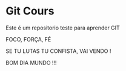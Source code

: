 # Git Cours


Este é um repositorio teste para aprender GIT


FOCO, FORÇA, FÉ

SE TU LUTAS TU CONFISTA, VAI VENDO !



BOM DIA MUNDO !!!  
